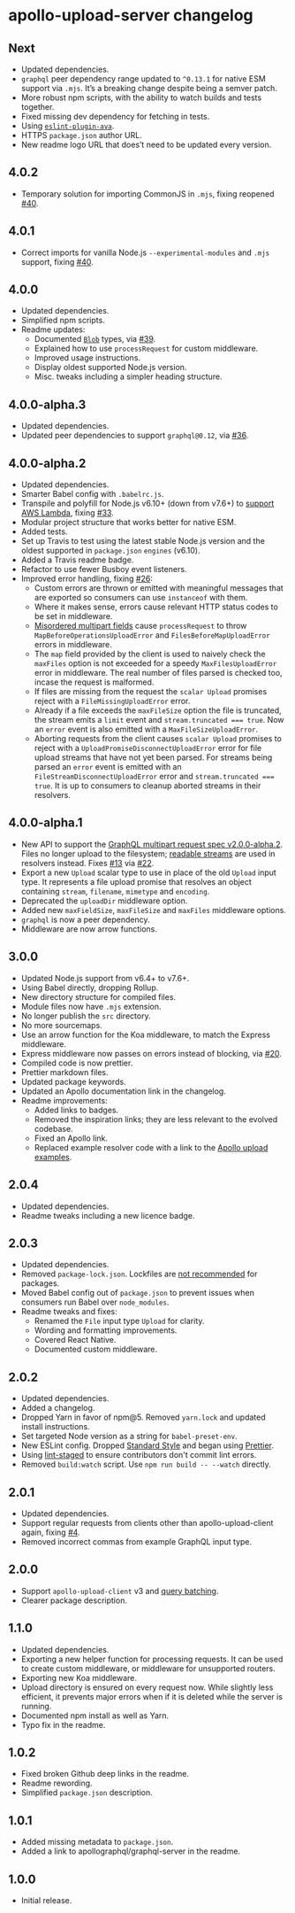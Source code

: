 # apollo-upload-server changelog

## Next

* Updated dependencies.
* `graphql` peer dependency range updated to `^0.13.1` for native ESM support via `.mjs`. It’s a breaking change despite being a semver patch.
* More robust npm scripts, with the ability to watch builds and tests together.
* Fixed missing dev dependency for fetching in tests.
* Using [`eslint-plugin-ava`](https://github.com/avajs/eslint-plugin-ava).
* HTTPS `package.json` author URL.
* New readme logo URL that does’t need to be updated every version.

## 4.0.2

* Temporary solution for importing CommonJS in `.mjs`, fixing reopened [#40](https://github.com/jaydenseric/apollo-upload-server/issues/40).

## 4.0.1

* Correct imports for vanilla Node.js `--experimental-modules` and `.mjs` support, fixing [#40](https://github.com/jaydenseric/apollo-upload-server/issues/40).

## 4.0.0

* Updated dependencies.
* Simplified npm scripts.
* Readme updates:
  * Documented [`Blob`](https://developer.mozilla.org/en/docs/Web/API/Blob) types, via [#39](https://github.com/jaydenseric/apollo-upload-server/pull/39).
  * Explained how to use `processRequest` for custom middleware.
  * Improved usage instructions.
  * Display oldest supported Node.js version.
  * Misc. tweaks including a simpler heading structure.

## 4.0.0-alpha.3

* Updated dependencies.
* Updated peer dependencies to support `graphql@0.12`, via [#36](https://github.com/jaydenseric/apollo-upload-server/pull/36).

## 4.0.0-alpha.2

* Updated dependencies.
* Smarter Babel config with `.babelrc.js`.
* Transpile and polyfill for Node.js v6.10+ (down from v7.6+) to [support AWS Lambda](https://docs.aws.amazon.com/lambda/latest/dg/current-supported-versions.html), fixing [#33](https://github.com/jaydenseric/apollo-upload-server/issues/33).
* Modular project structure that works better for native ESM.
* Added tests.
* Set up Travis to test using the latest stable Node.js version and the oldest supported in `package.json` `engines` (v6.10).
* Added a Travis readme badge.
* Refactor to use fewer Busboy event listeners.
* Improved error handling, fixing [#26](https://github.com/jaydenseric/apollo-upload-server/issues/26):
  * Custom errors are thrown or emitted with meaningful messages that are exported so consumers can use `instanceof` with them.
  * Where it makes sense, errors cause relevant HTTP status codes to be set in middleware.
  * [Misordered multipart fields](https://github.com/jaydenseric/graphql-multipart-request-spec) cause `processRequest` to throw `MapBeforeOperationsUploadError` and `FilesBeforeMapUploadError` errors in middleware.
  * The `map` field provided by the client is used to naively check the `maxFiles` option is not exceeded for a speedy `MaxFilesUploadError` error in middleware. The real number of files parsed is checked too, incase the request is malformed.
  * If files are missing from the request the `scalar Upload` promises reject with a `FileMissingUploadError` error.
  * Already if a file exceeds the `maxFileSize` option the file is truncated, the stream emits a `limit` event and `stream.truncated === true`. Now an `error` event is also emitted with a `MaxFileSizeUploadError`.
  * Aborting requests from the client causes `scalar Upload` promises to reject with a `UploadPromiseDisconnectUploadError` error for file upload streams that have not yet been parsed. For streams being parsed an `error` event is emitted with an `FileStreamDisconnectUploadError` error and `stream.truncated === true`. It is up to consumers to cleanup aborted streams in their resolvers.

## 4.0.0-alpha.1

* New API to support the [GraphQL multipart request spec v2.0.0-alpha.2](https://github.com/jaydenseric/graphql-multipart-request-spec/releases/tag/v2.0.0-alpha.2). Files no longer upload to the filesystem; [readable streams](https://nodejs.org/api/stream.html#stream_readable_streams) are used in resolvers instead. Fixes [#13](https://github.com/jaydenseric/apollo-upload-server/issues/13) via [#22](https://github.com/jaydenseric/apollo-upload-server/pull/22).
* Export a new `Upload` scalar type to use in place of the old `Upload` input type. It represents a file upload promise that resolves an object containing `stream`, `filename`, `mimetype` and `encoding`.
* Deprecated the `uploadDir` middleware option.
* Added new `maxFieldSize`, `maxFileSize` and `maxFiles` middleware options.
* `graphql` is now a peer dependency.
* Middleware are now arrow functions.

## 3.0.0

* Updated Node.js support from v6.4+ to v7.6+.
* Using Babel directly, dropping Rollup.
* New directory structure for compiled files.
* Module files now have `.mjs` extension.
* No longer publish the `src` directory.
* No more sourcemaps.
* Use an arrow function for the Koa middleware, to match the Express middleware.
* Express middleware now passes on errors instead of blocking, via [#20](https://github.com/jaydenseric/apollo-upload-server/pull/20).
* Compiled code is now prettier.
* Prettier markdown files.
* Updated package keywords.
* Updated an Apollo documentation link in the changelog.
* Readme improvements:
  * Added links to badges.
  * Removed the inspiration links; they are less relevant to the evolved codebase.
  * Fixed an Apollo link.
  * Replaced example resolver code with a link to the [Apollo upload examples](https://github.com/jaydenseric/apollo-upload-examples).

## 2.0.4

* Updated dependencies.
* Readme tweaks including a new licence badge.

## 2.0.3

* Updated dependencies.
* Removed `package-lock.json`. Lockfiles are [not recommended](https://github.com/sindresorhus/ama/issues/479#issuecomment-310661514) for packages.
* Moved Babel config out of `package.json` to prevent issues when consumers run Babel over `node_modules`.
* Readme tweaks and fixes:
  * Renamed the `File` input type `Upload` for clarity.
  * Wording and formatting improvements.
  * Covered React Native.
  * Documented custom middleware.

## 2.0.2

* Updated dependencies.
* Added a changelog.
* Dropped Yarn in favor of npm@5. Removed `yarn.lock` and updated install instructions.
* Set targeted Node version as a string for `babel-preset-env`.
* New ESLint config. Dropped [Standard Style](https://standardjs.com) and began using [Prettier](https://github.com/prettier/eslint-plugin-prettier).
* Using [lint-staged](https://github.com/okonet/lint-staged) to ensure contributors don't commit lint errors.
* Removed `build:watch` script. Use `npm run build -- --watch` directly.

## 2.0.1

* Updated dependencies.
* Support regular requests from clients other than apollo-upload-client again, fixing [#4](https://github.com/jaydenseric/apollo-upload-server/issues/4).
* Removed incorrect commas from example GraphQL input type.

## 2.0.0

* Support `apollo-upload-client` v3 and [query batching](https://apollographql.com/docs/apollo-server/requests.html#batching).
* Clearer package description.

## 1.1.0

* Updated dependencies.
* Exporting a new helper function for processing requests. It can be used to create custom middleware, or middleware for unsupported routers.
* Exporting new Koa middleware.
* Upload directory is ensured on every request now. While slightly less efficient, it prevents major errors when if it is deleted while the server is running.
* Documented npm install as well as Yarn.
* Typo fix in the readme.

## 1.0.2

* Fixed broken Github deep links in the readme.
* Readme rewording.
* Simplified `package.json` description.

## 1.0.1

* Added missing metadata to `package.json`.
* Added a link to apollographql/graphql-server in the readme.

## 1.0.0

* Initial release.
